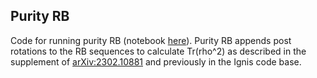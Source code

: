 ## Purity RB

Code for running purity RB (notebook [here](https://github.com/qiskit-community/qiskit-device-benchmarking/blob/main/notebooks/device_rb.ipynb)). Purity RB appends post rotations
to the RB sequences to calculate Tr(rho^2) as described in the supplement of [arXiv:2302.10881](https://arxiv.org/abs/2302.10881) and previously in the Ignis code base.
